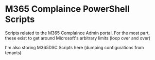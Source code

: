 # M365 Complaince PowerShell Scripts
Scripts related to the M365 Complaince Admin portal.
For the most part, these exist to get around Microsoft's arbitrary limits (loop over and over)

I'm also storing M365DSC Scripts here (dumping configurations from tenants)
